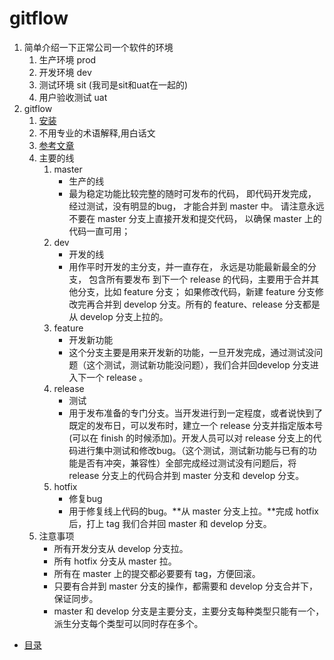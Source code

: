 # gitflow
 
 1. 简单介绍一下正常公司一个软件的环境
    1. 生产环境 prod
    2. 开发环境 dev
    3. 测试环境 sit (我司是sit和uat在一起的)
    4. 用户验收测试 uat 
 2. gitflow
    1. [安装](https://www.jianshu.com/p/714ba65e0e65)
    2. 不用专业的术语解释,用白话文
    3. [参考文章](https://blog.csdn.net/aaaaaaliang/article/details/79451598)
    4. 主要的线
        1. master
            * 生产的线
            * 最为稳定功能比较完整的随时可发布的代码，
                即代码开发完成，经过测试，没有明显的bug，
                才能合并到 master 中。
                请注意永远不要在 master 分支上直接开发和提交代码，
                以确保 master 上的代码一直可用；
        2. dev
            * 开发的线
            * 用作平时开发的主分支，并一直存在，
                永远是功能最新最全的分支，
                包含所有要发布 到下一个 release 的代码，主要用于合并其他分支，比如 feature 分支； 如果修改代码，新建 feature 分支修改完再合并到 develop 分支。所有的 feature、release 分支都是从 develop 分支上拉的。
        3. feature
            * 开发新功能
            * 这个分支主要是用来开发新的功能，一旦开发完成，通过测试没问题（这个测试，测试新功能没问题），我们合并回develop 分支进入下一个 release 。
        4. release
            * 测试
            * 用于发布准备的专门分支。当开发进行到一定程度，或者说快到了既定的发布日，可以发布时，建立一个 release 分支并指定版本号(可以在 finish 的时候添加)。开发人员可以对 release 分支上的代码进行集中测试和修改bug。（这个测试，测试新功能与已有的功能是否有冲突，兼容性）全部完成经过测试没有问题后，将 release 分支上的代码合并到 master 分支和 develop 分支。
        5. hotfix
            * 修复bug
            * 用于修复线上代码的bug。**从 master 分支上拉。**完成 hotfix 后，打上 tag 我们合并回 master 和 develop 分支。
    5. 注意事项
        * 所有开发分支从 develop 分支拉。
        * 所有 hotfix 分支从 master 拉。 
        * 所有在 master 上的提交都必要要有 tag，方便回滚。
        * 只要有合并到 master 分支的操作，都需要和 develop 分支合并下，保证同步。 
        * master 和 develop 分支是主要分支，主要分支每种类型只能有一个，派生分支每个类型可以同时存在多个。      
        
* [目录](./00-git知识分享.md)            